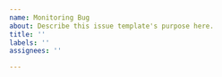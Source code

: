 ```yaml
---
name: Monitoring Bug
about: Describe this issue template's purpose here.
title: ''
labels: ''
assignees: ''

---
```



